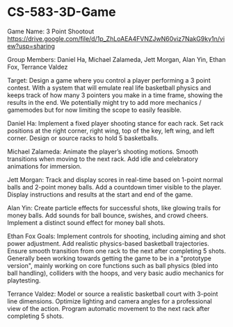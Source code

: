 # CS-583-3D-Game 
Game Name: 3 Point Shootout
https://drive.google.com/file/d/1p_ZhLoAEA4FVNZJwN60viz7NakG9ky1n/view?usp=sharing

Group Members: Daniel Ha, Michael Zalameda, Jett Morgan, Alan Yin, Ethan Fox, Terrance Valdez

Target: Design a game where you control a player performing a 3 point contest. With a system that will emulate real life basketball physics and keeps track of how many 3 pointers you make in a time frame, showing the results in the end. We potentially might try to add more mechanics / gamemodes but for now limiting the scope to easily feasible.

Daniel Ha: Implement a fixed player shooting stance for each rack. Set rack positions at the right corner, right wing, top of the key, left wing, and left corner. Design or source racks to hold 5 basketballs.

Michael Zalameda: Animate the player’s shooting motions. Smooth transitions when moving to the next rack. Add idle and celebratory animations for immersion.

Jett Morgan: Track and display scores in real-time based on 1-point normal balls and 2-point money balls. Add a countdown timer visible to the player. Display instructions and results at the start and end of the game.

Alan Yin: Create particle effects for successful shots, like glowing trails for money balls. Add sounds for ball bounce, swishes, and crowd cheers. Implement a distinct sound effect for money ball shots.

Ethan Fox Goals: Implement controls for shooting, including aiming and shot power adjustment. Add realistic physics-based basketball trajectories. Ensure smooth transition from one rack to the next after completing 5 shots. Generally been working towards getting the game to be in a "prototype version", mainly working on core functions such as ball physics (bled into ball handling), colliders with the hoops, and very basic audio mechanics for playtesting. 

Terrance Valdez: Model or source a realistic basketball court with 3-point line dimensions. Optimize lighting and camera angles for a professional view of the action. Program automatic movement to the next rack after completing 5 shots.
      

